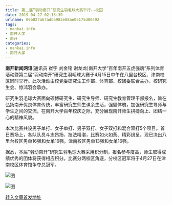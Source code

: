 ```yaml
---
title: 第二届“羽动南开”研究生羽毛球大赛举行--校园
date: 2019-04-27 02:13:39
urlname: 09b827a67adba983e88ae05175d00492
tags: 
- nankai.info
- 南开大学
- 南开
categories:
- nankai.info
- 南开大学
---
```


**南开新闻网讯**(通讯员 崔宇 刘金铭 谢龙龙)南开大学“百年南开五虎强魂”系列体育活动暨第二届“羽动南开”研究生羽毛球大赛于4月15日中午在八里台校区、津南校区同时举行。此次活动由校党委研究生工作部、体育部、校团委联合主办，校研究生会、惊鸿羽会承办。

研究生羽毛球大赛面向硕博研究生、研究生导师、研究生教育管理干部报名，旨在弘扬南开优良体育传统，丰富研究生师生课余生活，强健体魄，加强研究生导师与学生之间的交流，在南开大学百年校庆之际，充分展现南开师生拼搏向上、团结一心的精神风貌。

本次比赛共设男子单打、女子单打、男子双打、女子双打和混合双打5个项目。首日赛场上，各队队员斗志昂扬、技法精湛，比赛如火如荼、精彩纷呈，现已决出八里台校区男单16强和女单16强，津南校区男单13强和女单16强。

据悉，本届“羽动南开”研究生羽毛球大赛采用积分制，报名参与度高，师生取得成绩优秀的团体将获得相应积分。比赛分两校区角逐，分校区冠军将于4月27日在津南校区体育馆争夺总冠军。

![图](http://news.nankai.edu.cn/pic/0/00/35/00/350012_637707.jpg)

![图](http://news.nankai.edu.cn/pic/0/00/35/00/350011_992721.jpg)

[转入文章首发地址](http://news.nankai.edu.cn/qqxy/system/2019/04/19/000445874.shtml)